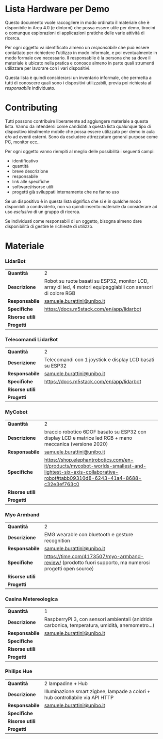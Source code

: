 # Lista Hardware per Demo
Questo documento vuole raccogliere in modo ordinato il materiale che è disponibile in Area 4.0 (e dintorni) che possa essere utile per demo, tirocini o comunque esplorazioni di applicazioni pratiche delle varie attività di ricerca.

Per ogni oggetto va identificato almeno un *responsabile* che può essere contattato per richiedere l’utilizzo in modo informale, e poi eventualmente in modo formale ove necessario.
Il responsabile è la persona che sa dove il materiale è ubicato nella pratica e conosce almeno in parte quali strumenti utilizzare per lavorare con i vari dispositivi.

Questa lista è quindi considerarsi un inventario informale, che permetta a tutti di conoscere quali sono i dispositivi utilizzabili, previa poi richiesta al *responsabile* individuato.

# Contributing

Tutti possono contribuire liberamente ad aggiungere materiale a questa lista.
Vanno da intendersi come candidati a questa lista qualunque tipo di dispositivo idealmente mobile che possa essere utilizzato per demo in aula e/o ad eventi esterni. 
Sono da escludere attrezzature general purpose come PC, monitor ecc..

Per ogni oggetto vanno riempiti al meglio delle possibilità i seguenti campi: 
- identificativo
- quantità
- breve descrizione
- responsabile
- link alle specifiche
- software/risorse utili
- progetti già sviluppati internamente che ne fanno uso

Se un dispositivo è in questa lista significa che si è in qualche modo disponibili a condividerlo, non va quindi inserito materiale da considerare ad uso *esclusivo* di un gruppo di ricerca.

Se individuati come responsabili di un oggetto, bisogna almeno dare disponibilità di gestire le richieste di utilizzo.

# Materiale

### LidarBot 
| | |
|-|-|
| **Quantità**      | 2 
| **Descrizione**   | Robot su ruote basati su ESP32, monitor LCD, array di led, 4 motori equipaggiabili con sensori di colore RGB 
| **Responsabile**  | samuele.burattini@unibo.it 
| **Specifiche**    | https://docs.m5stack.com/en/app/lidarbot
| **Risorse utili** |         
|  **Progetti**     |         

### Telecomandi LidarBot 
| | |
|-|-|
| **Quantità**      | 2 
| **Descrizione**   | Telecomandi con 1 joystick e display LCD basati su ESP32 
| **Responsabile**  | samuele.burattini@unibo.it 
| **Specifiche**    | https://docs.m5stack.com/en/app/lidarbot
| **Risorse utili** |         
|  **Progetti**     |         

### MyCobot
| | |
|-|-|
| **Quantità**      | 2 
| **Descrizione**   | braccio robotico 6DOF basato su ESP32 con display LCD e matrice led RGB + mano meccanica (versione 2020)
| **Responsabile**  | samuele.burattini@unibo.it 
| **Specifiche**    | https://shop.elephantrobotics.com/en-it/products/mycobot-worlds-smallest-and-lightest-six-axis-collaborative-robot#tabb09310d8-6243-41a4-8688-c32e3ef763c0 
| **Risorse utili** |        
|  **Progetti**     |    

### Myo Armband
| | |
|-|-|
| **Quantità**      | 2 
| **Descrizione**   | EMG wearable con bluetooth e gesture recognition
| **Responsabile**  | samuele.burattini@unibo.it 
| **Specifiche**    | https://time.com/4173507/myo-armband-review/ (prodotto fuori supporto, ma numerosi progetti open source)
| **Risorse utili** |        
|  **Progetti**     |       


### Casina Metereologica
| | |
|-|-|
| **Quantità**      | 1 
| **Descrizione**   | RaspberryPi 3, con sensori ambientali (anidride carbonica, temperatura, umidità, anemometro...)
| **Responsabile**  | samuele.burattini@unibo.it 
| **Specifiche**    | 
| **Risorse utili** |        
|  **Progetti**     |       

### Philips Hue 
| | |
|-|-|
| **Quantità**      | 2 lampadine + Hub 
| **Descrizione**   | Illuminazione smart zigbee, lampade a colori + hub controllabile via API HTTP
| **Responsabile**  | samuele.burattini@unibo.it 
| **Specifiche**    | 
| **Risorse utili** |        
|  **Progetti**     |      



